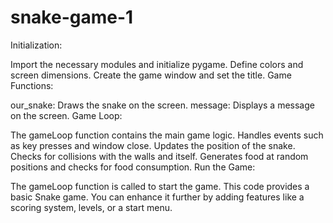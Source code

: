 # snake-game-1
Initialization:

Import the necessary modules and initialize pygame.
Define colors and screen dimensions.
Create the game window and set the title.
Game Functions:

our_snake: Draws the snake on the screen.
message: Displays a message on the screen.
Game Loop:

The gameLoop function contains the main game logic.
Handles events such as key presses and window close.
Updates the position of the snake.
Checks for collisions with the walls and itself.
Generates food at random positions and checks for food consumption.
Run the Game:

The gameLoop function is called to start the game.
This code provides a basic Snake game. You can enhance it further by adding features like a scoring system, levels, or a start menu.
